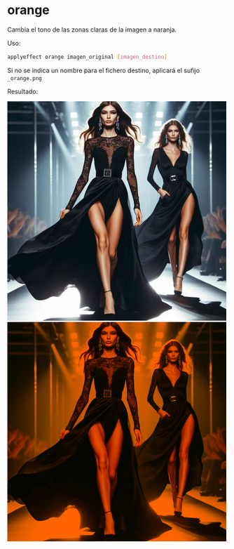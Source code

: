 # orange

Cambia el tono de las zonas claras de la imagen a naranja.

Uso:

``` sh
applyeffect orange imagen_original [imagen_destino]
```

Si no se indica un nombre para el fichero destino, aplicará el sufijo `_orange.png`

Resultado:

![imagen original](../../images/image.jpg)
![orange](../../images/image_orange.png)
